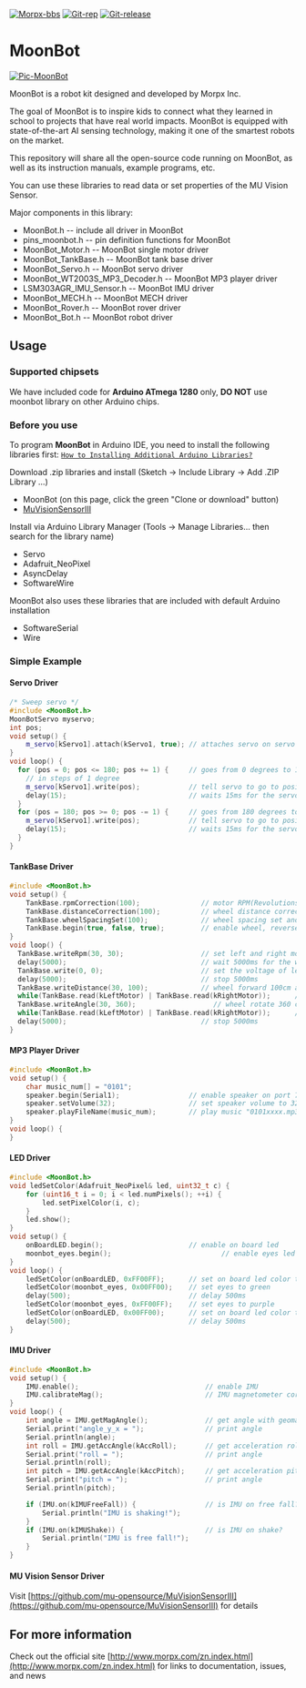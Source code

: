 [![Morpx-bbs](http://bbs.morpx.com/template/mu/images/logo.png)](http://bbs.morpx.com/forum.php)
[![Git-rep](https://img.shields.io/github/repo-size/mu-opensource/MoonBot.svg)](https://github.com/mu-opensource/MoonBot)
[![Git-release](https://img.shields.io/github/downloads/mu-opensource/MoonBot/total.svg)](https://github.com/mu-opensource/MoonBot/releases)


# MoonBot

[![Pic-MoonBot](http://mai.morpx.com/images/moonbot/moonbot.png)](http://mai.morpx.com/)

MoonBot is a robot kit designed and developed by Morpx Inc.

The goal of MoonBot is to inspire kids to connect what they learned in school to projects that have real world impacts. MoonBot is equipped with state-of-the-art AI sensing technology, making it one of the smartest robots on the market.

This repository will share all the open-source code running on MoonBot, as well as its instruction manuals, example programs, etc.

You can use these libraries to read data or set properties of the MU Vision Sensor.

Major components in this library:

* MoonBot.h -- include all driver in MoonBot
* pins_moonbot.h -- pin definition functions for MoonBot
* MoonBot_Motor.h -- MoonBot single motor driver
* MoonBot_TankBase.h -- MoonBot tank base driver
* MoonBot_Servo.h -- MoonBot servo driver
* MoonBot_WT2003S_MP3_Decoder.h -- MoonBot MP3 player driver
* LSM303AGR_IMU_Sensor.h -- MoonBot IMU driver
* MoonBot_MECH.h -- MoonBot MECH driver
* MoonBot_Rover.h -- MoonBot rover driver
* MoonBot_Bot.h --  MoonBot robot driver

## Usage

### Supported chipsets

We have included code for **Arduino ATmega 1280** only, **DO NOT** use moonbot library on other Arduino chips. 

### Before you use

To program **MoonBot** in Arduino IDE, you need to install the following libraries first:
[`How to Installing Additional Arduino Libraries?`](https://www.arduino.cc/en/Guide/Libraries/?setlang=en)

Download .zip libraries and install (Sketch -> Include Library -> Add .ZIP Library ...)
* MoonBot (on this page, click the green "Clone or download" button)
* [MuVisionSensorIII](https://github.com/mu-opensource/MuVisionSensorIII)

Install via Arduino Library Manager (Tools -> Manage Libraries... then search for the library name)
* Servo
* Adafruit_NeoPixel
* AsyncDelay
* SoftwareWire

MoonBot also uses these libraries that are included with default Arduino installation
* SoftwareSerial
* Wire

### Simple Example

#### Servo Driver

```cpp
/* Sweep servo */
#include <MoonBot.h>
MoonBotServo myservo;
int pos;
void setup() {
    m_servo[kServo1].attach(kServo1, true); // attaches servo on servo port 1, and reverse directions
}
void loop() {
  for (pos = 0; pos <= 180; pos += 1) {     // goes from 0 degrees to 180 degrees
    // in steps of 1 degree
    m_servo[kServo1].write(pos);            // tell servo to go to position in variable 'pos'
    delay(15);                              // waits 15ms for the servo to reach the position
  }
  for (pos = 180; pos >= 0; pos -= 1) {     // goes from 180 degrees to 0 degrees
    m_servo[kServo1].write(pos);            // tell servo to go to position in variable 'pos'
    delay(15);                              // waits 15ms for the servo to reach the position
  }
}
```

#### TankBase Driver

```cpp
#include <MoonBot.h>
void setup() {
    TankBase.rpmCorrection(100);               // motor RPM(Revolutions Per Minute) correction(for function `writeRpm()`)
    TankBase.distanceCorrection(100);          // wheel distance correction(for function `writeDistance()`)
    TankBase.wheelSpacingSet(100);             // wheel spacing set and correction(for function `writeAngle()`)
    TankBase.begin(true, false, true);         // enable wheel, reverse left motor directions and enable encoder component
}
void loop() {
  TankBase.writeRpm(30, 30);                   // set left and right motor speed 30RPM
  delay(5000);                                 // wait 5000ms for the wheel to forward
  TankBase.write(0, 0);                        // set the voltage of left and right motors to 0 to stop rotation
  delay(5000);                                 // stop 5000ms
  TankBase.writeDistance(30, 100);             // wheel forward 100cm at 30RPM
  while(TankBase.read(kLeftMotor) | TankBase.read(kRightMotor));      // waiting for wheel to stop
  TankBase.writeAngle(30, 360);                   // wheel rotate 360 clockwise
  while(TankBase.read(kLeftMotor) | TankBase.read(kRightMotor));      // waiting for wheel to stop
  delay(5000);                                 // stop 5000ms
}
```

#### MP3 Player Driver

```cpp
#include <MoonBot.h>
void setup() {
    char music_num[] = "0101";
    speaker.begin(Serial1);                 // enable speaker on port 7(hardware serial 1)
    speaker.setVolume(32);                  // set speaker volume to 32/32(100%)
    speaker.playFileName(music_num);        // play music "0101xxxx.mp3"
}
void loop() {
}
```

#### LED Driver

```cpp
#include <MoonBot.h>
void ledSetColor(Adafruit_NeoPixel& led, uint32_t c) {
    for (uint16_t i = 0; i < led.numPixels(); ++i) {
        led.setPixelColor(i, c);
    }
    led.show();
}
void setup() {
    onBoardLED.begin();                     // enable on board led
    moonbot_eyes.begin();                           // enable eyes led
}
void loop() {
    ledSetColor(onBoardLED, 0xFF00FF);      // set on board led color to purple
    ledSetColor(moonbot_eyes, 0x00FF00);    // set eyes to green
    delay(500);                             // delay 500ms
    ledSetColor(moonbot_eyes, 0xFF00FF);    // set eyes to purple
    ledSetColor(onBoardLED, 0x00FF00);      // set on board led color to green
    delay(500);                             // delay 500ms
}
```

#### IMU Driver

```cpp
#include <MoonBot.h>
void setup() {
    IMU.enable();                               // enable IMU
    IMU.calibrateMag();                         // IMU magnetometer correction
}
void loop() {
    int angle = IMU.getMagAngle();              // get angle with geomagnetic
    Serial.print("angle_y_x = ");               // print angle
    Serial.println(angle);
    int roll = IMU.getAccAngle(kAccRoll);       // get acceleration roll angle
    Serial.print("roll = ");                    // print angle
    Serial.println(roll);
    int pitch = IMU.getAccAngle(kAccPitch);     // get acceleration pitch angle
    Serial.print("pitch = ");                   // print angle
    Serial.println(pitch);

    if (IMU.on(kIMUFreeFall)) {                 // is IMU on free fall?
        Serial.println("IMU is shaking!");
    }
    if (IMU.on(kIMUShake)) {                    // is IMU on shake?
        Serial.println("IMU is free fall!");
    }
}
```

#### MU Vision Sensor Driver
Visit [https://github.com/mu-opensource/MuVisionSensorIII](https://github.com/mu-opensource/MuVisionSensorIII) for details 


## For more information

Check out the official site [http://www.morpx.com/zn.index.html](http://www.morpx.com/zn.index.html) for links to documentation, issues, and news



